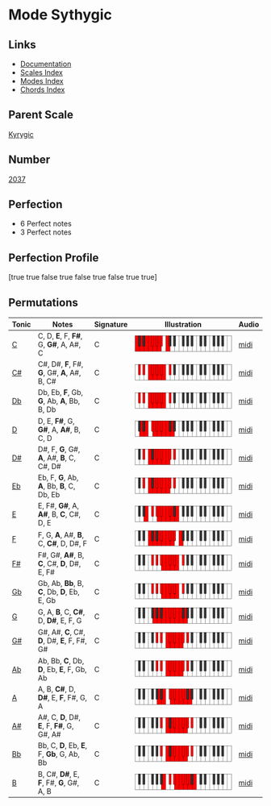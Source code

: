 # Mode Sythygic

## Links

- [Documentation](index.md)
- [Scales Index](Scales.md)
- [Modes Index](Modes.md)
- [Chords Index](Chords.md)

## Parent Scale

[Kyrygic](ScaleKyrygic.md)

## Number

[2037](https://ianring.com/musictheory/scales/2037)

## Perfection

- 6 Perfect notes
- 3 Perfect notes

## Perfection Profile

[true true false true false true false true true]

## Permutations

| Tonic | Notes | Signature | Illustration | Audio |
|-------|-------|-----------|--------------|-------|
| [C](ModeCNaturalSythygic.md) | C, D, **E**, F, **F#**, G, **G#**, A, A#, C | C | ![CNaturalSythygic](ModeCNaturalSythygic.png) | [midi](https://github.com/edipermadi/music/blob/main/docs/ModeCNaturalSythygic.mid?raw=true) |
| [C#](ModeCSharpSythygic.md) | C#, D#, **F**, F#, **G**, G#, **A**, A#, B, C# | C | ![CSharpSythygic](ModeCSharpSythygic.png) | [midi](https://github.com/edipermadi/music/blob/main/docs/ModeCSharpSythygic.mid?raw=true) |
| [Db](ModeDFlatSythygic.md) | Db, Eb, **F**, Gb, **G**, Ab, **A**, Bb, B, Db | C | ![DFlatSythygic](ModeDFlatSythygic.png) | [midi](https://github.com/edipermadi/music/blob/main/docs/ModeDFlatSythygic.mid?raw=true) |
| [D](ModeDNaturalSythygic.md) | D, E, **F#**, G, **G#**, A, **A#**, B, C, D | C | ![DNaturalSythygic](ModeDNaturalSythygic.png) | [midi](https://github.com/edipermadi/music/blob/main/docs/ModeDNaturalSythygic.mid?raw=true) |
| [D#](ModeDSharpSythygic.md) | D#, F, **G**, G#, **A**, A#, **B**, C, C#, D# | C | ![DSharpSythygic](ModeDSharpSythygic.png) | [midi](https://github.com/edipermadi/music/blob/main/docs/ModeDSharpSythygic.mid?raw=true) |
| [Eb](ModeEFlatSythygic.md) | Eb, F, **G**, Ab, **A**, Bb, **B**, C, Db, Eb | C | ![EFlatSythygic](ModeEFlatSythygic.png) | [midi](https://github.com/edipermadi/music/blob/main/docs/ModeEFlatSythygic.mid?raw=true) |
| [E](ModeENaturalSythygic.md) | E, F#, **G#**, A, **A#**, B, **C**, C#, D, E | C | ![ENaturalSythygic](ModeENaturalSythygic.png) | [midi](https://github.com/edipermadi/music/blob/main/docs/ModeENaturalSythygic.mid?raw=true) |
| [F](ModeFNaturalSythygic.md) | F, G, **A**, A#, **B**, C, **C#**, D, D#, F | C | ![FNaturalSythygic](ModeFNaturalSythygic.png) | [midi](https://github.com/edipermadi/music/blob/main/docs/ModeFNaturalSythygic.mid?raw=true) |
| [F#](ModeFSharpSythygic.md) | F#, G#, **A#**, B, **C**, C#, **D**, D#, E, F# | C | ![FSharpSythygic](ModeFSharpSythygic.png) | [midi](https://github.com/edipermadi/music/blob/main/docs/ModeFSharpSythygic.mid?raw=true) |
| [Gb](ModeGFlatSythygic.md) | Gb, Ab, **Bb**, B, **C**, Db, **D**, Eb, E, Gb | C | ![GFlatSythygic](ModeGFlatSythygic.png) | [midi](https://github.com/edipermadi/music/blob/main/docs/ModeGFlatSythygic.mid?raw=true) |
| [G](ModeGNaturalSythygic.md) | G, A, **B**, C, **C#**, D, **D#**, E, F, G | C | ![GNaturalSythygic](ModeGNaturalSythygic.png) | [midi](https://github.com/edipermadi/music/blob/main/docs/ModeGNaturalSythygic.mid?raw=true) |
| [G#](ModeGSharpSythygic.md) | G#, A#, **C**, C#, **D**, D#, **E**, F, F#, G# | C | ![GSharpSythygic](ModeGSharpSythygic.png) | [midi](https://github.com/edipermadi/music/blob/main/docs/ModeGSharpSythygic.mid?raw=true) |
| [Ab](ModeAFlatSythygic.md) | Ab, Bb, **C**, Db, **D**, Eb, **E**, F, Gb, Ab | C | ![AFlatSythygic](ModeAFlatSythygic.png) | [midi](https://github.com/edipermadi/music/blob/main/docs/ModeAFlatSythygic.mid?raw=true) |
| [A](ModeANaturalSythygic.md) | A, B, **C#**, D, **D#**, E, **F**, F#, G, A | C | ![ANaturalSythygic](ModeANaturalSythygic.png) | [midi](https://github.com/edipermadi/music/blob/main/docs/ModeANaturalSythygic.mid?raw=true) |
| [A#](ModeASharpSythygic.md) | A#, C, **D**, D#, **E**, F, **F#**, G, G#, A# | C | ![ASharpSythygic](ModeASharpSythygic.png) | [midi](https://github.com/edipermadi/music/blob/main/docs/ModeASharpSythygic.mid?raw=true) |
| [Bb](ModeBFlatSythygic.md) | Bb, C, **D**, Eb, **E**, F, **Gb**, G, Ab, Bb | C | ![BFlatSythygic](ModeBFlatSythygic.png) | [midi](https://github.com/edipermadi/music/blob/main/docs/ModeBFlatSythygic.mid?raw=true) |
| [B](ModeBNaturalSythygic.md) | B, C#, **D#**, E, **F**, F#, **G**, G#, A, B | C | ![BNaturalSythygic](ModeBNaturalSythygic.png) | [midi](https://github.com/edipermadi/music/blob/main/docs/ModeBNaturalSythygic.mid?raw=true) |
